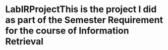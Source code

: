 # LabIRProjectThis is the project I did as part of the Semester Requirement for the course of Information Retrieval
